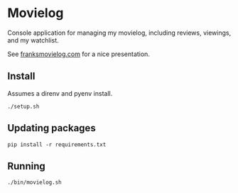 # Movielog

Console application for managing my movielog, including reviews, viewings, and my watchlist.

See [franksmovielog.com](https://www.franksmovielog.com) for a nice presentation.

## Install

Assumes a direnv and pyenv install.

```
./setup.sh
```

## Updating packages

```
pip install -r requirements.txt
```

## Running

```
./bin/movielog.sh
```
